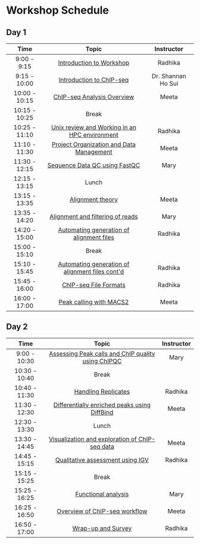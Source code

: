 # Workshop Schedule

## Day 1

| Time            |   Topic  | Instructor |
|:------------------------:|:----------:|:--------:|
|9:00 - 9:15| [Introduction to Workshop](https://hbctraining.github.io/Intro-to-ChIPseq/lectures/Intro_to_workshop.pdf) | Radhika |
|9:15 - 10:00 | [Introduction to ChIP-seq](https://hbctraining.github.io/Intro-to-ChIPseq/lectures/Introduction%20to%20ChIP-seq%202019.pdf) | Dr. Shannan Ho Sui |
|10:00 - 10:15 | [ChIP-seq Analysis Overview](https://hbctraining.github.io/Intro-to-ChIPseq/lectures/ChIP-seq_workflow_scope.pdf) | Meeta |
|10:15 - 10:25 | Break | |
|10:25 - 11:10 | [Unix review and Working in an HPC environment](https://hbctraining.github.io/Intro-to-ChIPseq/lessons/shell_review.html) | Radhika |
|11:10 - 11:30 | [Project Organization and Data Management](https://hbctraining.github.io/Intro-to-ChIPseq/lessons/01_Intro_chipseq_data_organization.html) | Meeta |
|11:30 - 12:15 | [Sequence Data QC using FastQC](https://hbctraining.github.io/Intro-to-ChIPseq/lessons/02_QC_FASTQC.html) | Mary |
|12:15 - 13:15 | Lunch | |
|13:15 - 13:35 | [Alignment theory](https://github.com/hbctraining/Intro-to-ChIPseq/blob/master/lectures/alignment_theory.pdf) | Meeta |
|13:35 - 14:20 | [Alignment and filtering of reads](https://hbctraining.github.io/Intro-to-ChIPseq/lessons/03_align_and_filtering.html) | Mary |
|14:20 - 15:00 | [Automating generation of alignment files](https://hbctraining.github.io/Intro-to-ChIPseq/lessons/04_automation.html) | Radhika |
|15:00 - 15:10 | Break | |
|15:10 - 15:45 | [Automating generation of alignment files cont'd](https://hbctraining.github.io/Intro-to-ChIPseq/lessons/04_automation.html) | Radhika |
|15:45 - 16:00 | [ChIP-seq File Formats](https://hbctraining.github.io/Intro-to-ChIPseq/lectures/Fileformats.pdf) | Radhika |
|16:00 - 17:00 | [Peak calling with MACS2](https://hbctraining.github.io/Intro-to-ChIPseq/lessons/05_peak_calling_macs.html) | Meeta |


## Day 2

| Time            |  Topic  | Instructor |
|:------------------------:|:----------:|:--------:|
|9:00 - 10:30| [Assessing Peak calls and ChIP quality using ChIPQC](https://hbctraining.github.io/Intro-to-ChIPseq/lessons/06_combine_chipQC_and_metrics.html) | Mary |
|10:30 - 10:40 | Break | |
|10:40 - 11:30 | [Handling Replicates](https://hbctraining.github.io/Intro-to-ChIPseq/lessons/07_handling-replicates-idr.html) | Radhika |
|11:30 - 12:30 | [Differentially enriched peaks using DiffBind](https://hbctraining.github.io/Intro-to-ChIPseq/lessons/08_diffbind_differential_peaks.html) | Meeta |
|12:30 - 13:30 | Lunch | |
|13:30 - 14:45 | [Visualization and exploration of ChIP-seq data](https://hbctraining.github.io/Intro-to-ChIPseq/lessons/10_data_visualization.html) | Meeta |
|14:45 - 15:15 | [Qualitative assessment using IGV](https://hbctraining.github.io/Intro-to-ChIPseq/lessons/11_qualitative_assessment_IGV.html) | Radhika |
|15:15 - 15:25 | Break | |
|15:25 - 16:25 | [Functional analysis](https://hbctraining.github.io/Intro-to-ChIPseq/lessons/12_functional_analysis.html) | Mary |
|16:25 - 16:50| [Overview of ChIP-seq workflow](https://hbctraining.github.io/Intro-to-ChIPseq/lectures/ChIP-seq_troubleshooting.pdf) | Meeta |
|16:50 - 17:00| [Wrap-up and Survey](https://hbctraining.github.io/Intro-to-ChIPseq/lectures/Wrap-up.pdf) | Radhika |
